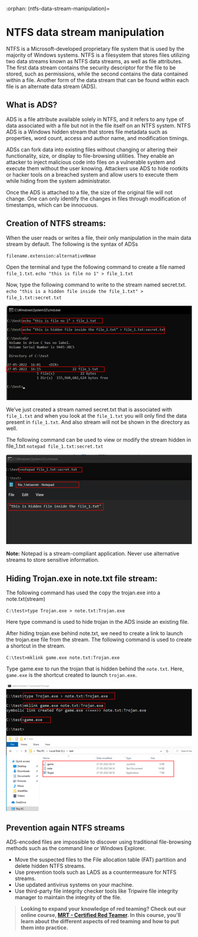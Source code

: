 :orphan:
(ntfs-data-stream-manipulation)=

# NTFS data stream manipulation

NTFS is a Microsoft-developed proprietary file system that is used by the majority of Windows systems. NTFS is a filesystem that stores files utilizing two data streams known as NTFS data streams, as well as file attributes. The first data stream contains the security descriptor for the file to be stored, such as permissions, while the second contains the data contained within a file. Another form of the data stream that can be found within each file is an alternate data stream (ADS).

## What is ADS?

ADS is a file attribute available solely in NTFS, and it refers to any type of data associated with a file but not in the file itself on an NTFS system. NTFS ADS is a Windows hidden stream that stores file metadata such as properties, word count, access and author name, and modification timings.

ADSs can fork data into existing files without changing or altering their functionality, size, or display to file-browsing utilities. They enable an attacker to inject malicious code into files on a vulnerable system and execute them without the user knowing.
Attackers use ADS to hide rootkits or hacker tools on a breached system and allow users to execute them while hiding from the system administrator.

Once the ADS is attached to a file, the size of the original file will not change. One can only identify the changes in files through modification of timestamps, which can be innocuous.

## Creation of NTFS streams:

When the user reads or writes a file, their only manipulation in the main data stream by default. The following is the syntax of ADSs

`filename.extension:alternativeNmae`

Open the terminal and type the following command to create a file named `file_1.txt`.
`echo "this is file no 1" > file_1.txt`

Now, type the following command to write to the stream named secret.txt.
`echo "this is a hidden file inside the file_1.txt" > file_1.txt:secret.txt`

![cmd_1](images/ntfs-data-stream-manipulation-1.png)

We’ve just created a stream named secret.txt that is associated with `file_1.txt` and when you look at the `file_1.txt` you will only find the data present in `file_1.txt`. And also stream will not be shown in the directory as well.

The following command can be used to view or modify the stream hidden in file_1.txt
`notepad file_1.txt:secret.txt `

![cmd_2](images/ntfs-data-stream-manipulation-2.png)

**Note:** Notepad is a stream-compliant application. Never use alternative streams to store sensitive information.

## Hiding Trojan.exe in note.txt file stream:

The following command has used the copy the trojan.exe into a note.txt(stream)

`C:\test>type Trojan.exe > note.txt:Trojan.exe`

Here type command is used to hide trojan in the ADS inside an existing file.

After hiding trojan.exe behind note.txt, we need to create a link to launch the trojan.exe file from the stream. The following command is used to create a shortcut in the stream.

`C:\test>mklink game.exe note.txt:Trojan.exe`

Type game.exe to run the trojan that is hidden behind the `note.txt`. Here, `game.exe` is the shortcut created to launch `trojan.exe`.

![cmd_3](images/ntfs-data-stream-manipulation-3.png)

## Prevention again NTFS streams

ADS-encoded files are impossible to discover using traditional file-browsing methods such as the command line or Windows Explorer.

- Move the suspected files to the File allocation table (FAT) partition and delete hidden NTFS streams.
- Use prevention tools such as LADS as a countermeasure for NTFS streams.
- Use updated antivirus systems on your machine.
- Use third-party file integrity checker tools like Tripwire file integrity manager to maintain the integrity of the file.

> **Looking to expand your knowledge of red teaming? Check out our online course, [MRT - Certified Red Teamer](https://www.mosse-institute.com/certifications/mrt-certified-red-teamer.html). In this course, you'll learn about the different aspects of red teaming and how to put them into practice.**
